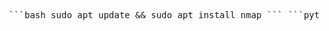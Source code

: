 <pre> ```bash sudo apt update && sudo apt install nmap ``` ```python def exploit(): print("Pwned") ``` </pre>
